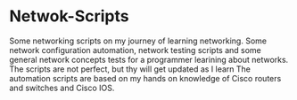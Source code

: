 # Netwok-Scripts
Some networking scripts on my journey of learning networking. Some network configuration automation, network testing scripts and some general network concepts tests for a programmer learining about networks.
The scripts are not perfect, but thy will get updated as I learn
The automation scripts are based on my hands on knowledge of Cisco routers and switches and Cisco IOS.
